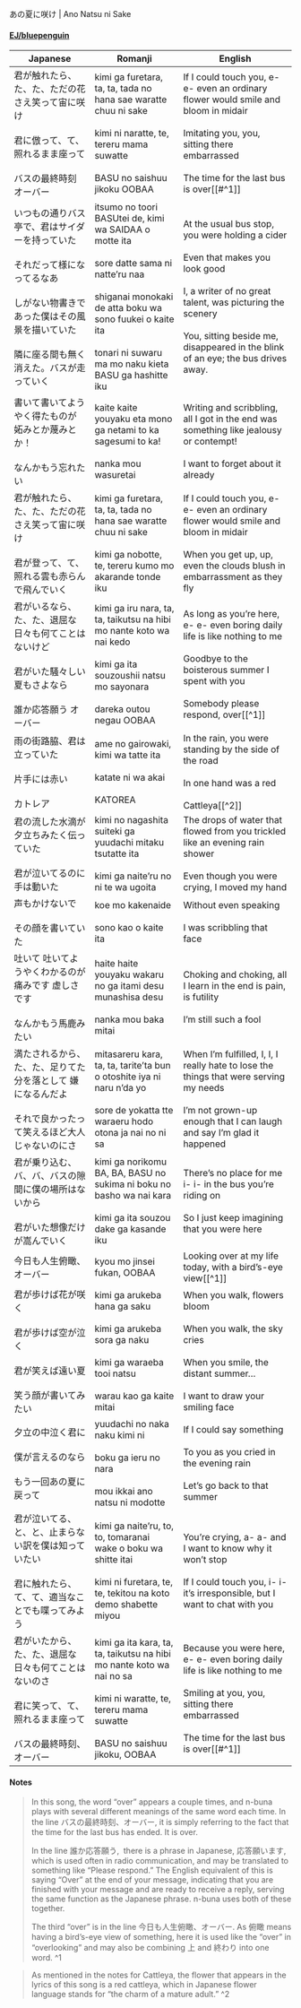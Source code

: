 あの夏に咲け | Ano Natsu ni Sake
#### [EJ/bluepenguin](https://ejtranslations.wordpress.com/2018/01/30/yorushika-ano-natsu-ni-sake/)

| Japanese                                                                                                | Romanji                                                                                                                                                                                                                      | English                                                                                                                                                                                                                                       |
| ------------------------------------------------------------------------------------------------------- | ---------------------------------------------------------------------------------------------------------------------------------------------------------------------------------------------------------------------------- | --------------------------------------------------------------------------------------------------------------------------------------------------------------------------------------------------------------------------------------------- |
| 君が触れたら、た、た、ただの花さえ笑って宙に咲け<br><br>君に倣って、て、照れるまま座って<br><br>バスの最終時刻 オーバー                                    | kimi ga furetara, ta, ta, tada no hana sae waratte chuu ni sake<br><br>kimi ni naratte, te, tereru mama suwatte<br><br>BASU no saishuu jikoku OOBAA                                                                          | If I could touch you, e- e- even an ordinary flower would smile and bloom in midair<br><br>Imitating you, you, sitting there embarrassed<br><br>The time for the last bus is over[[#^1]]                                                      |
| いつもの通りバス亭で、君はサイダーを持っていた<br><br>それだって様になってるなあ<br><br>しがない物書きであった僕はその風景を描いていた<br><br>隣に座る間も無く消えた。バスが走っていく | itsumo no toori BASUtei de, kimi wa SAIDAA o motte ita<br><br>sore datte sama ni natte’ru naa<br><br>shiganai monokaki de atta boku wa sono fuukei o kaite ita<br><br>tonari ni suwaru ma mo naku kieta BASU ga hashitte iku | At the usual bus stop, you were holding a cider<br><br>Even that makes you look good<br><br>I, a writer of no great talent, was picturing the scenery<br><br>You, sitting beside me, disappeared in the blink of an eye; the bus drives away. |
| 書いて書いてようやく得たものが 妬みとか蔑みとか！<br><br>なんかもう忘れたい                                                              | kaite kaite youyaku eta mono ga netami to ka sagesumi to ka!<br><br>nanka mou wasuretai                                                                                                                                      | Writing and scribbling, all I got in the end was something like jealousy or contempt!<br><br>I want to forget about it already                                                                                                                |
| 君が触れたら、た、た、ただの花さえ笑って宙に咲け<br><br>君が登って、て、照れる雲も赤らんで飛んでいく                                                  | kimi ga furetara, ta, ta, tada no hana sae waratte chuu ni sake<br><br>kimi ga nobotte, te, tereru kumo mo akarande tonde iku                                                                                                | If I could touch you, e- e- even an ordinary flower would smile and bloom in midair<br><br>When you get up, up, even the clouds blush in embarrassment as they fly                                                                            |
| 君がいるなら、た、た、退屈な日々も何てことはないけど<br><br>君がいた騒々しい夏もさよなら<br><br>誰か応答願う オーバー                                     | kimi ga iru nara, ta, ta, taikutsu na hibi mo nante koto wa nai kedo<br><br>kimi ga ita souzoushii natsu mo sayonara<br><br>dareka outou negau OOBAA                                                                         | As long as you’re here, e- e- even boring daily life is like nothing to me<br><br>Goodbye to the boisterous summer I spent with you<br><br>Somebody please respond, over[[^1]]                                                                |
| 雨の街路脇、君は立っていた<br><br>片手には赤い<br><br>カトレア                                                                 | ame no gairowaki, kimi wa tatte ita<br><br>katate ni wa akai<br><br>KATOREA                                                                                                                                                  | In the rain, you were standing by the side of the road<br><br>In one hand was a red<br><br>Cattleya[[^2]]                                                                                                                                     |
| 君の流した水滴が夕立ちみたく伝っていた<br><br>君が泣いてるのに手は動いた                                                                | kimi no nagashita suiteki ga yuudachi mitaku tsutatte ita<br><br>kimi ga naite’ru no ni te wa ugoita                                                                                                                         | The drops of water that flowed from you trickled like an evening rain shower<br><br>Even though you were crying, I moved my hand                                                                                                              |
| 声もかけないで<br><br>その顔を書いていた                                                                                | koe mo kakenaide<br><br>sono kao o kaite ita                                                                                                                                                                                 | Without even speaking<br><br>I was scribbling that face                                                                                                                                                                                       |
| 吐いて 吐いてようやくわかるのが痛みです 虚しさです<br><br>なんかもう馬鹿みたい                                                            | haite haite youyaku wakaru no ga itami desu munashisa desu<br><br>nanka mou baka mitai                                                                                                                                       | Choking and choking, all I learn in the end is pain, is futility<br><br>I’m still such a fool                                                                                                                                                 |
| 満たされるから、た、た、足りてた分を落として 嫌になるんだよ<br><br>それで良かったって笑えるほど大人じゃないのにさ                                           | mitasareru kara, ta, ta, tarite’ta bun o otoshite iya ni naru n’da yo<br><br>sore de yokatta tte waraeru hodo otona ja nai no ni sa                                                                                          | When I’m fulfilled, I, I, I really hate to lose the things that were serving my needs<br><br>I’m not grown-up enough that I can laugh and say I’m glad it happened                                                                            |
| 君が乗り込む、バ、バ、バスの隙間に僕の場所はないから<br><br>君がいた想像だけが嵩んでいく                                                        | kimi ga norikomu BA, BA, BASU no sukima ni boku no basho wa nai kara<br><br>kimi ga ita souzou dake ga kasande iku                                                                                                           | There’s no place for me i- i- in the bus you’re riding on<br><br>So I just keep imagining that you were here                                                                                                                                  |
| 今日も人生俯瞰、オーバー                                                                                            | kyou mo jinsei fukan, OOBAA                                                                                                                                                                                                  | Looking over at my life today, with a bird’s-eye view[[^1]]                                                                                                                                                                                   |
| 君が歩けば花が咲く<br><br>君が歩けば空が泣く<br><br>君が笑えば遠い夏<br><br>笑う顔が書いてみたい                                            | kimi ga arukeba hana ga saku<br><br>kimi ga arukeba sora ga naku<br><br>kimi ga waraeba tooi natsu<br><br>warau kao ga kaite mitai                                                                                           | When you walk, flowers bloom<br><br>When you walk, the sky cries<br><br>When you smile, the distant summer…<br><br>I want to draw your smiling face                                                                                           |
| 夕立の中泣く君に<br><br>僕が言えるのなら<br><br>もう一回あの夏に戻って                                                             | yuudachi no naka naku kimi ni<br><br>boku ga ieru no nara<br><br>mou ikkai ano natsu ni modotte                                                                                                                              | If I could say something<br><br>To you as you cried in the evening rain<br><br>Let’s go back to that summer                                                                                                                                   |
| 君が泣いてる、と、と、止まらない訳を僕は知っていたい<br><br>君に触れたら、て、て、適当なことでも喋ってみよう                                              | kimi ga naite’ru, to, to, tomaranai wake o boku wa shitte itai<br><br>kimi ni furetara, te, te, tekitou na koto demo shabette miyou                                                                                          | You’re crying, a- a- and I want to know why it won’t stop<br><br>If I could touch you, i- i- it’s irresponsible, but I want to chat with you                                                                                                  |
| 君がいたから、た、た、退屈な日々も何てことはないのさ<br><br>君に笑って、て、照れるまま座って<br><br>バスの最終時刻、オーバー                                  | kimi ga ita kara, ta, ta, taikutsu na hibi mo nante koto wa nai no sa<br><br>kimi ni waratte, te, tereru mama suwatte<br><br>BASU no saishuu jikoku, OOBAA                                                                   | Because you were here, e- e- even boring daily life is like nothing to me<br><br>Smiling at you, you, sitting there embarrassed<br><br>The time for the last bus is over[[#^1]]                                                               |
#### Notes
>In this song, the word “over” appears a couple times, and n-buna plays with several different meanings of the same word each time. In the line バスの最終時刻、オーバー, it is simply referring to the fact that the time for the last bus has ended. It is over.
> 
>In the line 誰か応答願う,  there is a phrase in Japanese, 応答願います, which is used often in radio communication, and may be translated to something like “Please respond.” The English equivalent of this is saying “Over” at the end of your message, indicating that you are finished with your message and are ready to receive a reply, serving the same function as the Japanese phrase. n-buna uses both of these together.
> 
>The third “over” is in the line 今日も人生俯瞰、オーバー. As 俯瞰 means having a bird’s-eye view of something, here it is used like the “over” in “overlooking” and may also be combining 上 and 終わり into one word. ^1

>As mentioned in the notes for Cattleya, the flower that appears in the lyrics of this song is a red cattleya, which in Japanese flower language stands for “the charm of a mature adult.” ^2


